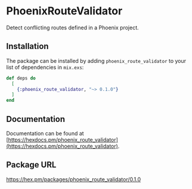 # PhoenixRouteValidator

Detect conflicting routes defined in a Phoenix project.

## Installation

The package can be installed by adding `phoenix_route_validator` to your list of dependencies in `mix.exs`:

```elixir
def deps do
  [
    {:phoenix_route_validator, "~> 0.1.0"}
  ]
end
```

## Documentation
Documentation can be found at [https://hexdocs.pm/phoenix_route_validator](https://hexdocs.pm/phoenix_route_validator).

## Package URL
https://hex.pm/packages/phoenix_route_validator/0.1.0